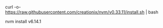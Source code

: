 curl -o- https://raw.githubusercontent.com/creationix/nvm/v0.33.11/install.sh | bash

nvm install v6.14.1